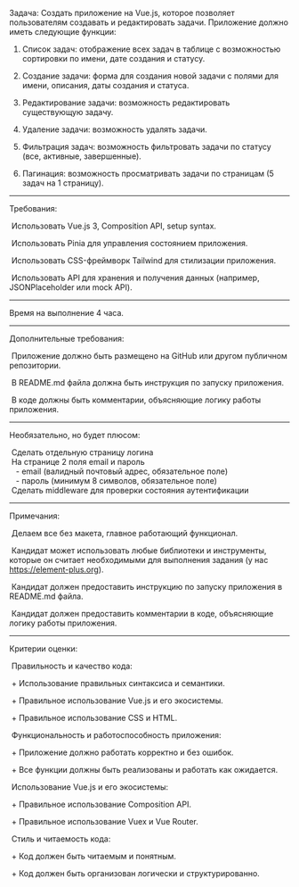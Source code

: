 Задача: Создать приложение на Vue.js, которое позволяет пользователям создавать и редактировать задачи. Приложение должно иметь следующие функции:

  

1. Список задач: отображение всех задач в таблице с возможностью сортировки по имени, дате создания и статусу.

2. Создание задачи: форма для создания новой задачи с полями для имени, описания, даты создания и статуса.

3. Редактирование задачи: возможность редактировать существующую задачу.

4. Удаление задачи: возможность удалять задачи.

5. Фильтрация задач: возможность фильтровать задачи по статусу (все, активные, завершенные).

6. Пагинация: возможность просматривать задачи по страницам (5 задач на 1 страницу).

  

***

  

Требования:

  

 Использовать Vue.js 3, Composition API, setup syntax.

 Использовать Pinia для управления состоянием приложения.

 Использовать CSS-фреймворк Tailwind для стилизации приложения.

 Использовать API для хранения и получения данных (например, JSONPlaceholder или mock API).

  

***

  

Время на выполнение 4 часа.

  

***

  

Дополнительные требования:  

 Приложение должно быть размещено на GitHub или другом публичном репозитории.

 В README.md файла должна быть инструкция по запуску приложения.

 В коде должны быть комментарии, объясняющие логику работы приложения.  

***

  

Необязательно, но будет плюсом:

  
 Сделать отдельную страницу логина  
 На странице 2 поля email и пароль  
   - email (валидный почтовый адрес, обязательное поле)  
   - пароль (минимум 8 символов, обязательное поле)  
 Сделать middleware для проверки состояния аутентификации

  

***

  

Примечания:

  
 Делаем все без макета, главное работающий функционал. 

 Кандидат может использовать любые библиотеки и инструменты, которые он считает необходимыми для выполнения задания (у нас https://element-plus.org).

 Кандидат должен предоставить инструкцию по запуску приложения в README.md файла.

 Кандидат должен предоставить комментарии в коде, объясняющие логику работы приложения.

  

***

  

Критерии оценки:

  

 Правильность и качество кода:

 + Использование правильных синтаксиса и семантики.

 + Правильное использование Vue.js и его экосистемы.

 + Правильное использование CSS и HTML.

 Функциональность и работоспособность приложения:

 + Приложение должно работать корректно и без ошибок.

 + Все функции должны быть реализованы и работать как ожидается.

 Использование Vue.js и его экосистемы:

 + Правильное использование Composition API.

 + Правильное использование Vuex и Vue Router.

 Стиль и читаемость кода:

 + Код должен быть читаемым и понятным.

 + Код должен быть организован логически и структурированно.